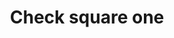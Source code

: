 ---
title: Check square one
tags: ["check", "circle", "one", "verification", "confirm", "success", "approve", "validated"]
icon: check-square-one
svg: '<svg xmlns="http://www.w3.org/2000/svg" width="24" height="24" fill="none" viewBox="0 0 24 24" stroke-width="1.5" stroke-linecap="round" stroke-linejoin="round" stroke="currentColor"><path d="m9 9.306 3.562 3.94a.788.788 0 0 0 1.206-.055L21 3.5"/><path d="M21 12.5c0 4.243 0 6.364-1.318 7.682C18.364 21.5 16.242 21.5 12 21.5c-4.243 0-6.364 0-7.682-1.318C3 18.864 3 16.742 3 12.5c0-4.243 0-6.364 1.318-7.682C5.636 3.5 7.758 3.5 12 3.5"/></svg>'
---